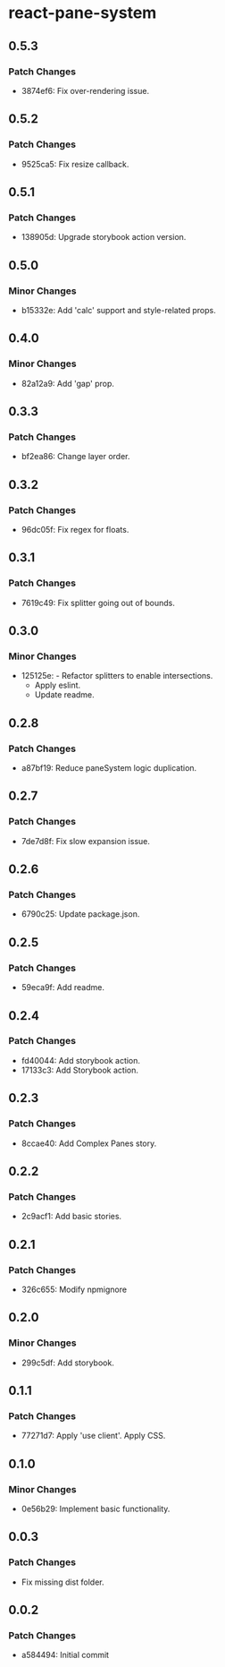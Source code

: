 # react-pane-system

## 0.5.3

### Patch Changes

- 3874ef6: Fix over-rendering issue.

## 0.5.2

### Patch Changes

- 9525ca5: Fix resize callback.

## 0.5.1

### Patch Changes

- 138905d: Upgrade storybook action version.

## 0.5.0

### Minor Changes

- b15332e: Add 'calc' support and style-related props.

## 0.4.0

### Minor Changes

- 82a12a9: Add 'gap' prop.

## 0.3.3

### Patch Changes

- bf2ea86: Change layer order.

## 0.3.2

### Patch Changes

- 96dc05f: Fix regex for floats.

## 0.3.1

### Patch Changes

- 7619c49: Fix splitter going out of bounds.

## 0.3.0

### Minor Changes

- 125125e: - Refactor splitters to enable intersections.
  - Apply eslint.
  - Update readme.

## 0.2.8

### Patch Changes

- a87bf19: Reduce paneSystem logic duplication.

## 0.2.7

### Patch Changes

- 7de7d8f: Fix slow expansion issue.

## 0.2.6

### Patch Changes

- 6790c25: Update package.json.

## 0.2.5

### Patch Changes

- 59eca9f: Add readme.

## 0.2.4

### Patch Changes

- fd40044: Add storybook action.
- 17133c3: Add Storybook action.

## 0.2.3

### Patch Changes

- 8ccae40: Add Complex Panes story.

## 0.2.2

### Patch Changes

- 2c9acf1: Add basic stories.

## 0.2.1

### Patch Changes

- 326c655: Modify npmignore

## 0.2.0

### Minor Changes

- 299c5df: Add storybook.

## 0.1.1

### Patch Changes

- 77271d7: Apply 'use client'.
  Apply CSS.

## 0.1.0

### Minor Changes

- 0e56b29: Implement basic functionality.

## 0.0.3

### Patch Changes

- Fix missing dist folder.

## 0.0.2

### Patch Changes

- a584494: Initial commit
